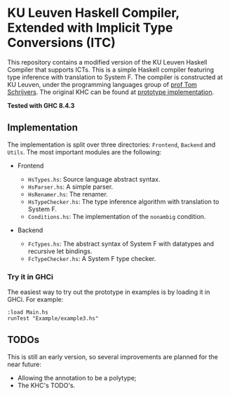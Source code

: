 # KU Leuven Haskell Compiler, Extended with Implicit Type Conversions (ITC) #

This repository contains a modified version of the KU Leuven Haskell Compiler that supports ICTs. This is a simple Haskell compiler featuring type inference with translation to System F.
The compiler is constructed at KU Leuven, under the programming languages group of [prof Tom Schrijvers](https://people.cs.kuleuven.be/~tom.schrijvers/).
The original KHC can be found at [prototype implementation](https://github.com/gkaracha/quantcs-impl).

**Tested with GHC 8.4.3**

## Implementation ##

The implementation is split over three directories: `Frontend`, `Backend` and `Utils`. The most important modules are the following:

  * Frontend
    + `HsTypes.hs`: Source language abstract syntax.
    + `HsParser.hs`: A simple parser.
    + `HsRenamer.hs`: The renamer.
    + `HsTypeChecker.hs`: The type inference algorithm with translation to System F.
    + `Conditions.hs`: The implementation of the `nonambig` condition.

  * Backend
    + `FcTypes.hs`: The abstract syntax of System F with datatypes and recursive let bindings.
    + `FcTypeChecker.hs`: A System F type checker.


### Try it in GHCi ###

The easiest way to try out the prototype in examples is by loading it in GHCi. For example:

    :load Main.hs
    runTest "Example/example3.hs"

    
## TODOs ##

This is still an early version, so several improvements are planned for the near future:

* Allowing the annotation to be a polytype;
* The KHC's TODO's.
